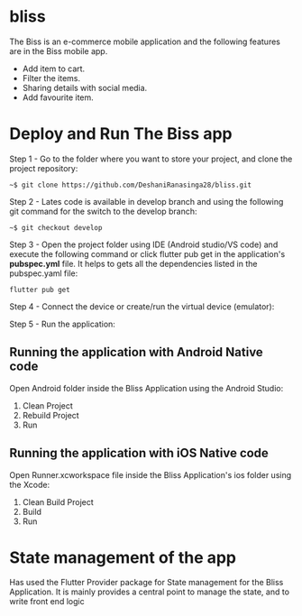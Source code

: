 # bliss

The Biss is an e-commerce mobile application and the following features are in the Biss mobile app.
- Add item to cart.
- Filter the items.
- Sharing details with social media.
- Add favourite item.

# Deploy and Run The Biss app

Step 1 - Go to the folder where you want to store your project, and clone the project repository:

` ~$ git clone https://github.com/DeshaniRanasinga28/bliss.git `

Step 2 - Lates code is available in develop branch and using the following git command for the switch to the develop branch:

` ~$ git checkout develop `

Step 3 - Open the project folder using IDE (Android studio/VS code) and execute the following command or click flutter pub get in the application's **pubspec.yml** file. It helps to gets all the dependencies listed in the pubspec.yaml file:

`flutter pub get`

Step 4 - Connect the device or create/run the virtual device (emulator):

Step 5 - Run the application:

## Running the application with Android Native code

Open Android folder inside the Bliss Application using the Android Studio:
1. Clean Project
2. Rebuild Project
3. Run

## Running the application with iOS Native code

Open Runner.xcworkspace file inside the Bliss Application's ios folder using the Xcode: 
1. Clean Build Project
2. Build
3. Run

# State management of the app
Has used the Flutter Provider package for State management for the Bliss Application. It is mainly provides a central point to manage the state, and to write front end logic

